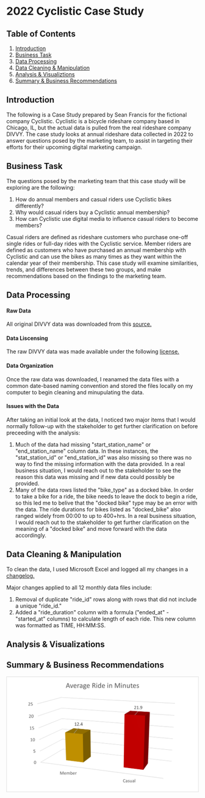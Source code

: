 # 2022 Cyclistic Case Study
## Table of Contents
1. [Introduction](README.md#introduction)
2. [Business Task](README.md#business-task)
3. [Data Processing](README.md#data-processing)
4. [Data Cleaning & Manipulation](README.md#data-cleaning-&-manipulation)
5. [Analysis & Visualiztions](README.md#analysis-&-visualizations)
6. [Summary & Business Recommendations](README.md#summary-&-business-recommendations)

## Introduction

The following is a Case Study prepared by Sean Francis for the fictional company Cyclistic. Cyclistic is a bicycle rideshare company based in Chicago, IL, but the actual data is pulled from the real rideshare company DIVVY. The case study looks at annual rideshare data collected in 2022 to answer questions posed by the marketing team, to assist in targeting their efforts for their upcoming digital marketing campaign.

## Business Task

The questions posed by the marketing team that this case study will be exploring are the following:

1. How do annual members and casual riders use Cyclistic bikes differently?
2. Why would casual riders buy a Cyclistic annual membership?
3. How can Cyclistic use digital media to influence casual riders to become members?

Casual riders are defined as rideshare customers who purchase one-off single rides or full-day rides with the Cyclistic service. Member riders are defined as customers who have purchased an annual membership with Cyclistic and can use the bikes as many times as they want within the calendar year of their membership. This case study will examine similarities, trends, and differences between these two groups, and make recommendations based on the findings to the marketing team. 
   
## Data Processing

#### Raw Data
All original DIVVY data was downloaded from this [source.](https://divvy-tripdata.s3.amazonaws.com/index.html) 

#### Data Liscensing
The raw DIVVY data was made available under the following [license.](https://divvybikes.com/data-license-agreement)

#### Data Organization
Once the raw data was downloaded, I reanamed the data files with a common date-based naming convention and stored the files locally on my computer to begin cleaning and minupulating the data. 

#### Issues with the Data
After taking an initial look at the data, I noticed two major items that I would normally follow-up with the stakeholder to get further clarification on before preceeding with the analysis:

1. Much of the data had missing "start_station_name" or "end_station_name" column data. In these instances, the "stat_station_id" or "end_station_id" was also missing so there was no way to find the missing information with the data provided. In a real business situation, I would reach out to the stakeholder to see the reason this data was missing and if new data could possibly be provided.
2. Many of the data rows listed the "bike_type" as a docked bike. In order to take a bike for a ride, the bike needs to leave the dock to begin a ride, so this led me to belive that the "docked bike" type may be an error with the data. The ride durations for bikes listed as "docked_bike" also ranged widely from 00:00 to up to 400+hrs. In a real business situation, I would reach out to the stakeholder to get further clarification on the meaning of a "docked bike" and move forward with the data accordingly. 

## Data Cleaning & Manipulation
To clean the data, I used Microsoft Excel and logged all my changes in a [changelog.](https://github.com/franc136/2022_Cyclistic_Case_Study/blob/main/Case_Study_Rideshare_Change_Log.csv)

Major changes applied to all 12 monthly data files include:
1. Removal of duplicate "ride_id" rows along with rows that did not include a unique "ride_id."
2. Added a "ride_duration" column with a formula ("ended_at" - "started_at" columns) to calculate length of each ride. This new column was formatted as TIME, HH:MM:SS.

## Analysis & Visualizations
## Summary & Business Recommendations

![Average Ride in Min](/Viz/Avg_ride_min.png)
